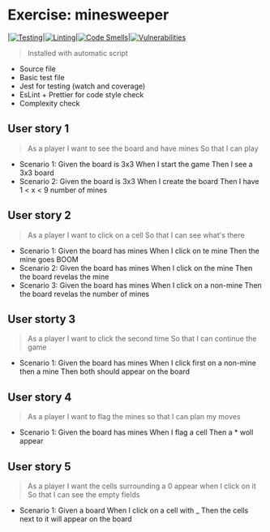 # Exercise: minesweeper

|[![Testing](https://github.com/sfruzsi/minesweeper/actions/workflows/test.yml/badge.svg)](https://github.com/sfruzsi/minesweeper/actions/workflows/test.yml)|[![Linting](https://github.com/sfruzsi/minesweeper/actions/workflows/lint.yml/badge.svg)](https://github.com/sfruzsi/minesweeper/actions/workflows/lint.yml)|[![Code Smells](https://sonarcloud.io/api/project_badges/measure?project=sfruzsi_minesweeper&metric=code_smells)](https://sonarcloud.io/summary/new_code?id=sfruzsi_minesweeper)|[![Vulnerabilities](https://sonarcloud.io/api/project_badges/measure?project=sfruzsi_minesweeper&metric=vulnerabilities)](https://sonarcloud.io/summary/new_code?id=sfruzsi_minesweeper)

> Installed with automatic script

- Source file
- Basic test file
- Jest for testing (watch and coverage)
- EsLint + Prettier for code style check
- Complexity check

## User story 1

> As a player I want to see the board and have mines So that I can play

- Scenario 1: Given the board is 3x3 When I start the game Then I see a 3x3 board
- Scenario 2: Given the board is 3x3 When I create the board Then I have 1 < x < 9 number of mines

## User story 2

> As a player I want to click on a cell So that I can see what's there

- Scenario 1: Given the board has mines When I click on te mine Then the mine goes BOOM
- Scenario 2: Given the board has mines When I click on the mine Then the board revelas the mine
- Scenario 3: Given the board has mines When I click on a non-mine Then the board revelas the number of mines

## User storty 3

> As a player I want to click the second time So that I can continue the game

- Scenario 1: Given the board has mines When I click first on a non-mine then a mine Then both should appear on the board

## User story 4

> As a player I want to flag the mines so that I can plan my moves

- Scenario 1: Given the board has mines When I flag a cell Then a \* woll appear

## User story 5

> As a player I want the cells surrounding a 0 appear when I click on it So that I can see the empty fields

- Scenario 1: Given a board When I click on a cell with \_ Then the cells next to it will appear on the board
